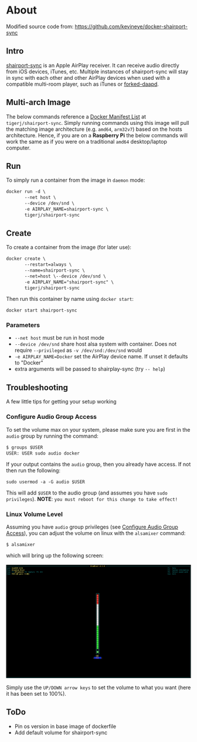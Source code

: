 # About
Modified source code from: https://github.com/kevineye/docker-shairport-sync

## Intro
[shairport-sync](https://github.com/mikebrady/shairport-sync) is an Apple
AirPlay receiver. It can receive audio directly from iOS devices, iTunes, etc.
Multiple instances of shairport-sync will stay in sync with each other and other
AirPlay devices when used with a compatible multi-room player, such as iTunes or
[forked-daapd](https://github.com/jasonmc/forked-daapd).

## Multi-arch Image
The below commands reference a
[Docker Manifest List](https://docs.docker.com/engine/reference/commandline/manifest/)
at `tigerj/shairport-sync`. Simply running commands using this image will pull
the matching image architecture (e.g. `amd64`, `arm32v7`) based on the hosts
architecture. Hence, if you are on a **Raspberry Pi** the below commands will
work the same as if you were on a traditional `amd64` desktop/laptop computer.

## Run
To simply run a container from the image in `daemon` mode:
```
docker run -d \
       --net host \
       --device /dev/snd \
       -e AIRPLAY_NAME=shairport-sync \
       tigerj/shairport-sync
```

## Create
To create a container from the image (for later use):
```
docker create \
       --restart=always \
       --name=shairport-sync \
       --net=host \--device /dev/snd \
       -e AIRPLAY_NAME="shairport-sync" \
       tigerj/shairport-sync
```
Then run this container by name using `docker start`:
```
docker start shairport-sync
```

### Parameters
* `--net host` must be run in host mode
* `--device /dev/snd` share host alsa system with container. Does not require
`--privileged` as `-v /dev/snd:/dev/snd` would
* `-e AIRPLAY_NAME=Docker` set the AirPlay device name. If unset it defaults to
"Docker"
* extra arguments will be passed to shairplay-sync (try `-- help`)

## Troubleshooting
A few little tips for getting your setup working

### Configure Audio Group Access
To set the volume max on your system, please make sure you are first in the
`audio` group by running the command:
```
$ groups $USER
USER: USER sudo audio docker
```
If your output contains the `audio` group, then you already have access. If not
then run the following:
```
sudo usermod -a -G audio $USER
```
This will add `$USER` to the audio group (and assumes you have
`sudo privileges`). **NOTE**: `you must reboot for this change to take effect!`

### Linux Volume Level
Assuming you have `audio` group privileges (see
[Configure Audio Group Access](#configure-audio-group-access)), you can adjust
the volume on linux with the `alsamixer` command:
```
$ alsamixer
```
which will bring up the following screen:
<br><br>
![alsamixer 100%](.static/img/alsamixer.png)

Simply use the `UP/DOWN arrow keys` to set the volume to what you want (here
it has been set to 100%).

## ToDo
* Pin os version in base image of dockerfile
* Add default volume for shairport-sync
